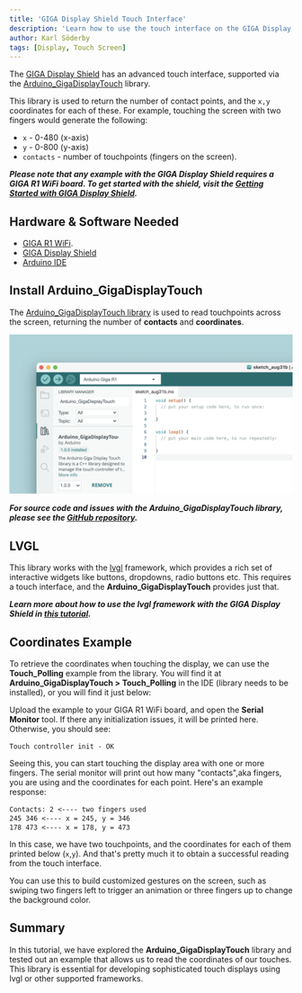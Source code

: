 ```yaml
---
title: 'GIGA Display Shield Touch Interface'
description: 'Learn how to use the touch interface on the GIGA Display Shield.'
author: Karl Söderby
tags: [Display, Touch Screen]
---
```


The [GIGA Display Shield](/hardware/giga-display-shield) has an advanced touch interface, supported via the [Arduino_GigaDisplayTouch](https://github.com/arduino-libraries/Arduino_GigaDisplayTouch) library.

This library is used to return the number of contact points, and the `x,y` coordinates for each of these. For example, touching the screen with two fingers would generate the following:

- `x` - 0-480 (x-axis)
- `y` - 0-800 (y-axis)
- `contacts` - number of touchpoints (fingers on the screen).

***Please note that any example with the GIGA Display Shield requires a GIGA R1 WiFi board. To get started with the shield, visit the [Getting Started with GIGA Display Shield](/tutorials/giga-display-shield/getting-started).***

## Hardware & Software Needed

- [GIGA R1 WiFi](/hardware/giga-r1).
- [GIGA Display Shield](/hardware/giga-display-shield)
- [Arduino IDE](https://www.arduino.cc/en/software)

## Install Arduino_GigaDisplayTouch

The [Arduino_GigaDisplayTouch library](https://www.arduino.cc/reference/en/libraries/arduino_gigadisplaytouch/) is used to read touchpoints across the screen, returning the number of **contacts** and **coordinates**. 

![Install Arduino_GigaDisplayTouch](assets/install-touchlib.png)

***For source code and issues with the Arduino_GigaDisplayTouch library, please see the [GitHub repository](https://github.com/arduino-libraries/Arduino_GigaDisplayTouch).***

## LVGL

This library works with the [lvgl](https://github.com/lvgl/lvgl) framework, which provides a rich set of interactive widgets like buttons, dropdowns, radio buttons etc. This requires a touch interface, and the **Arduino_GigaDisplayTouch** provides just that.

***Learn more about how to use the lvgl framework with the GIGA Display Shield in [this tutorial](/tutorials/giga-display-shield/lvgl-guide).***

## Coordinates Example

To retrieve the coordinates when touching the display, we can use the **Touch_Polling** example from the library. You will find it at **Arduino_GigaDisplayTouch > Touch_Polling** in the IDE (library needs to be installed), or you will find it just below:

<CodeBlock url="https://github.com/arduino-libraries/Arduino_GigaDisplayTouch/tree/main/examples/Touch_Polling" className="arduino"/>

Upload the example to your GIGA R1 WiFi board, and open the **Serial Monitor** tool. If there any initialization issues, it will be printed here. Otherwise, you should see:

```
Touch controller init - OK
```

Seeing this, you can start touching the display area with one or more fingers. The serial monitor will print out how many "contacts",aka fingers, you are using and the coordinates for each point. Here's an example response:

```
Contacts: 2 <---- two fingers used
245 346 <---- x = 245, y = 346
178 473 <---- x = 178, y = 473
```

In this case, we have two touchpoints, and the coordinates for each of them printed below (`x`,`y`). And that's pretty much it to obtain a successful reading from the touch interface. 

You can use this to build customized gestures on the screen, such as swiping two fingers left to trigger an animation or three fingers up to change the background color.

## Summary

In this tutorial, we have explored the **Arduino_GigaDisplayTouch** library and tested out an example that allows us to read the coordinates of our touches. This library is essential for developing sophisticated touch displays using lvgl or other supported frameworks.